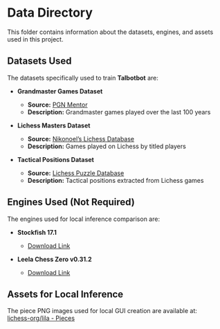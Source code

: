 # Data Directory

This folder contains information about the datasets, engines, and assets used in this project.

## Datasets Used

The datasets specifically used to train **Talbotbot** are:

- **Grandmaster Games Dataset**  
  - **Source:** [PGN Mentor](https://www.pgnmentor.com/files.html)  
  - **Description:** Grandmaster games played over the last 100 years

- **Lichess Masters Dataset**  
  - **Source:** [Nikonoel’s Lichess Database](https://database.nikonoel.fr/)  
  - **Description:** Games played on Lichess by titled players

- **Tactical Positions Dataset**  
  - **Source:** [Lichess Puzzle Database](https://database.lichess.org/#puzzles)  
  - **Description:** Tactical positions extracted from Lichess games

## Engines Used (Not Required)

The engines used for local inference comparison are:

- **Stockfish 17.1**  
  - [Download Link](https://stockfishchess.org/download/)

- **Leela Chess Zero v0.31.2**  
  - [Download Link](https://lczero.org/play/download/)

## Assets for Local Inference

The piece PNG images used for local GUI creation are available at:  
[lichess-org/lila - Pieces](https://github.com/lichess-org/lila/tree/master/public/piece)
